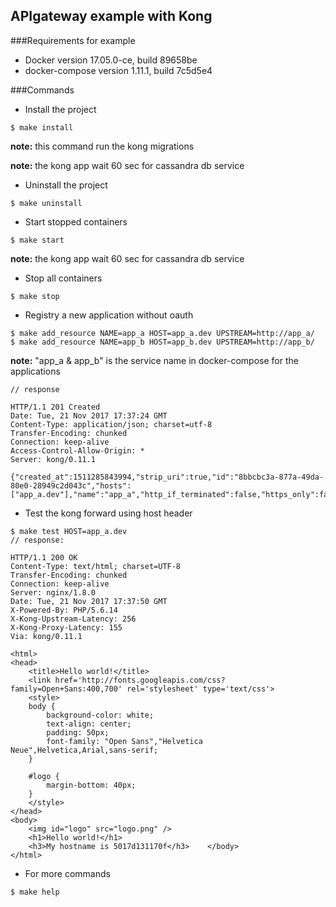 APIgateway example with Kong
----------------------------

###Requirements for example

* Docker version 17.05.0-ce, build 89658be
* docker-compose version 1.11.1, build 7c5d5e4

###Commands

* Install the project
~~~~
$ make install
~~~~

**note:** this command run the kong migrations

**note:** the kong app wait 60 sec for cassandra db service

* Uninstall the project
~~~~
$ make uninstall
~~~~

* Start stopped containers
~~~~
$ make start
~~~~
**note:** the kong app wait 60 sec for cassandra db service

* Stop all containers
~~~~
$ make stop
~~~~

* Registry a new application without oauth
~~~~
$ make add_resource NAME=app_a HOST=app_a.dev UPSTREAM=http://app_a/
$ make add_resource NAME=app_b HOST=app_b.dev UPSTREAM=http://app_b/
~~~~
**note:** "app_a & app_b" is the service name in docker-compose for the applications

~~~~
// response

HTTP/1.1 201 Created
Date: Tue, 21 Nov 2017 17:37:24 GMT
Content-Type: application/json; charset=utf-8
Transfer-Encoding: chunked
Connection: keep-alive
Access-Control-Allow-Origin: *
Server: kong/0.11.1

{"created_at":1511285843994,"strip_uri":true,"id":"8bbcbc3a-877a-49da-80e0-28949c2d043c","hosts":["app_a.dev"],"name":"app_a","http_if_terminated":false,"https_only":false,"retries":5,"upstream_url":"http:\/\/app_a\/","upstream_send_timeout":60000,"upstream_read_timeout":60000,"upstream_connect_timeout":60000,"preserve_host":false}
~~~~

* Test the kong forward using host header
~~~~
$ make test HOST=app_a.dev
// response:

HTTP/1.1 200 OK
Content-Type: text/html; charset=UTF-8
Transfer-Encoding: chunked
Connection: keep-alive
Server: nginx/1.8.0
Date: Tue, 21 Nov 2017 17:37:50 GMT
X-Powered-By: PHP/5.6.14
X-Kong-Upstream-Latency: 256
X-Kong-Proxy-Latency: 155
Via: kong/0.11.1

<html>
<head>
	<title>Hello world!</title>
	<link href='http://fonts.googleapis.com/css?family=Open+Sans:400,700' rel='stylesheet' type='text/css'>
	<style>
	body {
		background-color: white;
		text-align: center;
		padding: 50px;
		font-family: "Open Sans","Helvetica Neue",Helvetica,Arial,sans-serif;
	}

	#logo {
		margin-bottom: 40px;
	}
	</style>
</head>
<body>
	<img id="logo" src="logo.png" />
	<h1>Hello world!</h1>
	<h3>My hostname is 5017d131170f</h3>	</body>
</html>

~~~~

* For more commands
~~~~
$ make help
~~~~
